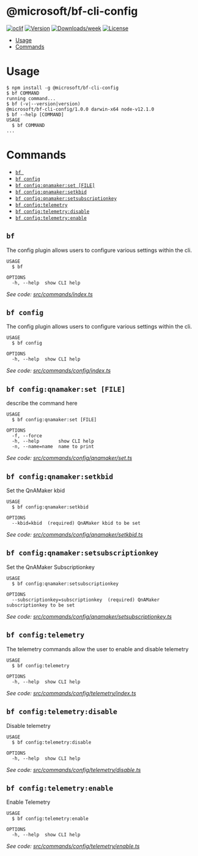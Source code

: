 @microsoft/bf-cli-config
========================



[![oclif](https://img.shields.io/badge/cli-oclif-brightgreen.svg)](https://oclif.io)
[![Version](https://img.shields.io/npm/v/@microsoft/bf-cli-config.svg)](https://www.npmjs.com/package/@microsoft/bf-cli-config)
[![Downloads/week](https://img.shields.io/npm/dw/@microsoft/bf-cli-config.svg)](https://www.npmjs.com/package/@microsoft/bf-cli-config)
[![License](https://img.shields.io/npm/l/@microsoft/bf-cli-config.svg)](https://github.com/microsoft/botframework-cli/blob/master/packages/config/package.json)

<!-- toc -->
* [Usage](#usage)
* [Commands](#commands)
<!-- tocstop -->
# Usage
<!-- usage -->
```sh-session
$ npm install -g @microsoft/bf-cli-config
$ bf COMMAND
running command...
$ bf (-v|--version|version)
@microsoft/bf-cli-config/1.0.0 darwin-x64 node-v12.1.0
$ bf --help [COMMAND]
USAGE
  $ bf COMMAND
...
```
<!-- usagestop -->
# Commands
<!-- commands -->
* [`bf `](#bf-)
* [`bf config`](#bf-config)
* [`bf config:qnamaker:set [FILE]`](#bf-configqnamakerset-file)
* [`bf config:qnamaker:setkbid`](#bf-configqnamakersetkbid)
* [`bf config:qnamaker:setsubscriptionkey`](#bf-configqnamakersetsubscriptionkey)
* [`bf config:telemetry`](#bf-configtelemetry)
* [`bf config:telemetry:disable`](#bf-configtelemetrydisable)
* [`bf config:telemetry:enable`](#bf-configtelemetryenable)

## `bf `

The config plugin allows users to configure various settings within the cli.

```
USAGE
  $ bf

OPTIONS
  -h, --help  show CLI help
```

_See code: [src/commands/index.ts](https://github.com/microsoft/botframework-cli/blob/v1.0.0/src/commands/index.ts)_

## `bf config`

The config plugin allows users to configure various settings within the cli.

```
USAGE
  $ bf config

OPTIONS
  -h, --help  show CLI help
```

_See code: [src/commands/config/index.ts](https://github.com/microsoft/botframework-cli/blob/v1.0.0/src/commands/config/index.ts)_

## `bf config:qnamaker:set [FILE]`

describe the command here

```
USAGE
  $ bf config:qnamaker:set [FILE]

OPTIONS
  -f, --force
  -h, --help       show CLI help
  -n, --name=name  name to print
```

_See code: [src/commands/config/qnamaker/set.ts](https://github.com/microsoft/botframework-cli/blob/v1.0.0/src/commands/config/qnamaker/set.ts)_

## `bf config:qnamaker:setkbid`

Set the QnAMaker kbid

```
USAGE
  $ bf config:qnamaker:setkbid

OPTIONS
  --kbid=kbid  (required) QnAMaker kbid to be set
```

_See code: [src/commands/config/qnamaker/setkbid.ts](https://github.com/microsoft/botframework-cli/blob/v1.0.0/src/commands/config/qnamaker/setkbid.ts)_

## `bf config:qnamaker:setsubscriptionkey`

Set the QnAMaker Subscriptionkey

```
USAGE
  $ bf config:qnamaker:setsubscriptionkey

OPTIONS
  --subscriptionkey=subscriptionkey  (required) QnAMaker subscriptionkey to be set
```

_See code: [src/commands/config/qnamaker/setsubscriptionkey.ts](https://github.com/microsoft/botframework-cli/blob/v1.0.0/src/commands/config/qnamaker/setsubscriptionkey.ts)_

## `bf config:telemetry`

The telemetry commands allow the user to enable and disable telemetry

```
USAGE
  $ bf config:telemetry

OPTIONS
  -h, --help  show CLI help
```

_See code: [src/commands/config/telemetry/index.ts](https://github.com/microsoft/botframework-cli/blob/v1.0.0/src/commands/config/telemetry/index.ts)_

## `bf config:telemetry:disable`

Disable telemetry

```
USAGE
  $ bf config:telemetry:disable

OPTIONS
  -h, --help  show CLI help
```

_See code: [src/commands/config/telemetry/disable.ts](https://github.com/microsoft/botframework-cli/blob/v1.0.0/src/commands/config/telemetry/disable.ts)_

## `bf config:telemetry:enable`

Enable Telemetry

```
USAGE
  $ bf config:telemetry:enable

OPTIONS
  -h, --help  show CLI help
```

_See code: [src/commands/config/telemetry/enable.ts](https://github.com/microsoft/botframework-cli/blob/v1.0.0/src/commands/config/telemetry/enable.ts)_
<!-- commandsstop -->
